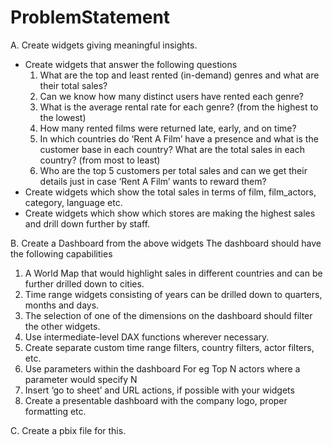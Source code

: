 # ProblemStatement

A. Create widgets giving meaningful insights.
  - Create widgets that answer the following questions
    1. What are the top and least rented (in-demand) genres and what are their total sales?
    2. Can we know how many distinct users have rented each genre?
    3. What is the average rental rate for each genre? (from the highest to the lowest)
    4. How many rented films were returned late, early, and on time?
    5. In which countries do ‘Rent A Film’ have a presence and what is the customer base in each country? What are the total sales in each country? (from most to least)
    6. Who are the top 5 customers per total sales and can we get their details just in case ‘Rent A Film’ wants to reward them?
  - Create widgets which show the total sales in terms of film, film_actors, category, language etc.
  - Create widgets which show which stores are making the highest sales and drill down further by staff.

B. Create a Dashboard from the above widgets
  The dashboard should have the following capabilities
  1. A World Map that would highlight sales in different countries and can be further drilled down to cities.
  2. Time range widgets consisting of years can be drilled down to quarters, months and days.
  3. The selection of one of the dimensions on the dashboard should filter the other widgets.
  4. Use intermediate-level DAX functions wherever necessary.
  5. Create separate custom time range filters, country filters, actor filters, etc.
  6. Use parameters within the dashboard For eg Top N actors where a parameter would specify N
  7. Insert ‘go to sheet’ and URL actions, if possible with your widgets
  8. Create a presentable dashboard with the company logo, proper formatting etc.

C. Create a pbix file for this.
